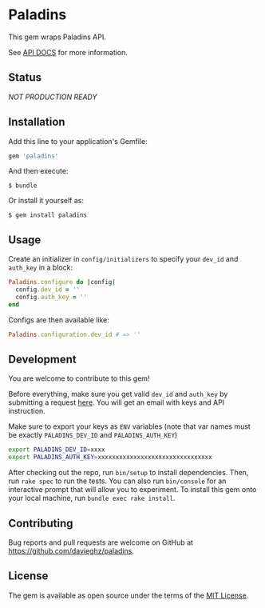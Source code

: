 # Paladins

This gem wraps Paladins API.

See [API DOCS](https://docs.google.com/document/d/1OFS-3ocSx-1Rvg4afAnEHlT3917MAK_6eJTR6rzr-BM) for more information.

## Status

*NOT PRODUCTION READY*

## Installation

Add this line to your application's Gemfile:

```ruby
gem 'paladins'
```

And then execute:

    $ bundle

Or install it yourself as:

    $ gem install paladins

## Usage

Create an initializer in `config/initializers` to specify your `dev_id` and `auth_key` in a block:

```ruby
Paladins.configure do |config|
  config.dev_id = ''
  config.auth_key = ''
end
```

Configs are then available like:

```ruby
Paladins.configuration.dev_id # => ''
```

## Development

You are welcome to contribute to this gem!

Before everything, make sure you get valid `dev_id` and `auth_key` by submitting a request [here](https://fs12.formsite.com/HiRez/form48/secure_index.html). You will get an email with keys and API instruction.

Make sure to export your keys as `ENV` variables (note that var names must be exactly `PALADINS_DEV_ID` and `PALADINS_AUTH_KEY`)

```bash
export PALADINS_DEV_ID=xxxx
export PALADINS_AUTH_KEY=xxxxxxxxxxxxxxxxxxxxxxxxxxxxxxxx
```

After checking out the repo, run `bin/setup` to install dependencies. Then, run `rake spec` to run the tests. You can also run `bin/console` for an interactive prompt that will allow you to experiment. To install this gem onto your local machine, run `bundle exec rake install`.

## Contributing

Bug reports and pull requests are welcome on GitHub at https://github.com/davieghz/paladins.

## License

The gem is available as open source under the terms of the [MIT License](https://opensource.org/licenses/MIT).
